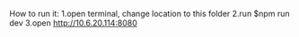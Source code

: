 How to run it:
1.open terminal, change location to this folder
2.run
$npm run dev
3.open http://10.6.20.114:8080

